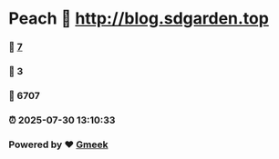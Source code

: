 # Peach :link: http://blog.sdgarden.top 
### :page_facing_up: [7](http://blog.sdgarden.top/tag.html) 
### :speech_balloon: 3 
### :hibiscus: 6707 
### :alarm_clock: 2025-07-30 13:10:33 
### Powered by :heart: [Gmeek](https://github.com/Meekdai/Gmeek)
